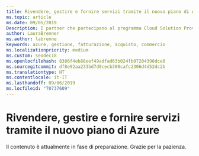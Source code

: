 ```yaml
---
title: Rivendere, gestire e fornire servizi tramite il nuovo piano di Azure | Centro per i partner
ms.topic: article
ms.date: 09/05/2019
Description: I partner che partecipano al programma Cloud Solution Provider (CSP) possono migliorare la propria capacità di fornire supporto ai clienti di Azure tramite il nuovo piano di Azure.
author: LauraBrenner
ms.author: labrenne
keywords: azure, gestione, fatturazione, acquisto, commercio
ms.localizationpriority: medium
ms.custom: seodec18
ms.openlocfilehash: 8386f4eb88eef49adfad63b024fb07204396dce0
ms.sourcegitcommit: df8e92aa233bd7d0cecb300cafc2306d4d52dc2b
ms.translationtype: HT
ms.contentlocale: it-IT
ms.lasthandoff: 09/06/2019
ms.locfileid: "70737609"
---
```

# <a name="resell-manage-and-provide-services-through-the-new-azure-plan"></a>Rivendere, gestire e fornire servizi tramite il nuovo piano di Azure

Il contenuto è attualmente in fase di preparazione. Grazie per la pazienza.
